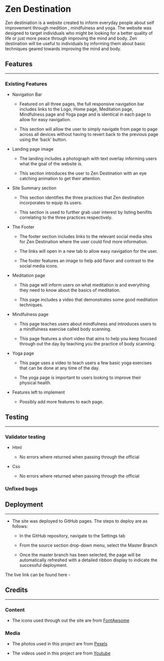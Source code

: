 # Zen Destination

Zen destiniation is a website created to inform everyday people about self improvement through medition , mindfulness and yoga. The website was designed to target individuals who might be looking for a better quality of life or just more peace through improving the mind and body. Zen destination will be useful to individuals by informing them about basic techniques geared towards improving the mind and body.

## Features 
<hr>

### Existing Features

* Navigation Bar
 
  * Featured on all three pages, the full responsive navigation bar includes links to the Logo, Home page, Meditation page, Mindfulness page and Yoga page and  is identical in each page to allow for easy navigation.
 
  * This section will allow the user to simply navigate from page to page across all devices without having to revert back to the previous page using the ‘back’ button.

* Landing page image
  
  * The landing includes a photograph with text overlay informing users what the goal of the website is.

  * This section introduces the user to Zen Destination with an eye catching animation to get their attention.
  
* Site Summary section 

  * This section identifies the three practices that Zen destination incorporates to equip its users.
  
  * This section is used to further grab user interest by listing benifits correlating to the three practices respectively.
  
* The Footer

  * The footer section includes links to the relevant social media sites for Zen Destination where the user could find more information.
  
  * The links will open in a new tab to allow easy navigation for the user.
  
  * The footer features an image to help add flavor and contrast to the social media icons.
  
* Meditation page
  
  * This page will inform users on what meditation is and everything they need to know about the basics of meditation.
  
  * This page includes a video that demonstrates some good meditation techniques.

* Mindfulness page

  * This page teaches users about mindfulness and introduces users to a mindfulness exercise called body scanning.
  
  * This page features a short video that aims to help you keep focused through out the day by teaching you the practice of body scanning.

* Yoga page 

  * This page uses a video to teach users a few basic yoga exercises that can be done at any time of the day. 
  
  * The yoga page is important to users looking to improve their physical health. 

* Features left to implement 

  * Possibly add more features to each page.

## Testing
<hr>

### Validator testing 

* Html
  
  * No errors where returned when passing through the official  

* Css
  
  * No errors where returned when passing through the official 

### Unfixed bugs 

## Deployment 
<hr>

* The site was deployed to GitHub pages. The steps to deploy are as follows:
  
  * In the GitHub repository, navigate to the Settings tab

  * From the source section drop-down menu, select the Master Branch

  * Once the master branch has been selected, the page will be automatically refreshed with a detailed ribbon display to indicate the successful deployment.

The live link can be found here -

## Credits
<hr>

### Content

* The icons used through out the site are from [FontAwsome](https://fontawesome.com/)

### Media 

* The photos used in this project are from [Pexels](https://www.pexels.com/)

* The videos used in this project are from [Youtube](https://www.youtube.com/)

    
